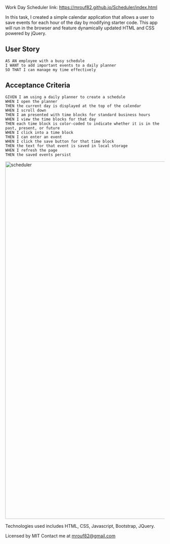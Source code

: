 Work Day Scheduler
link: https://mrouf82.github.io/Scheduler/index.html

In this task, I created a simple calendar application that allows a user to save events for each hour of the day by modifying starter code. This app will run in the browser and feature dynamically updated HTML and CSS powered by jQuery.

## User Story

```
AS AN employee with a busy schedule
I WANT to add important events to a daily planner
SO THAT I can manage my time effectively
```

## Acceptance Criteria

```
GIVEN I am using a daily planner to create a schedule
WHEN I open the planner
THEN the current day is displayed at the top of the calendar
WHEN I scroll down
THEN I am presented with time blocks for standard business hours
WHEN I view the time blocks for that day
THEN each time block is color-coded to indicate whether it is in the past, present, or future
WHEN I click into a time block
THEN I can enter an event
WHEN I click the save button for that time block
THEN the text for that event is saved in local storage
WHEN I refresh the page
THEN the saved events persist
```
<img width="1128" alt="scheduler" src="https://user-images.githubusercontent.com/75406497/108615744-28858780-73d5-11eb-942d-c348ee50c046.PNG">

 Technologies used includes HTML, CSS, Javascript, Bootstrap, JQuery.

Licensed by MIT
Contact me at mrouf82@gmail.com
